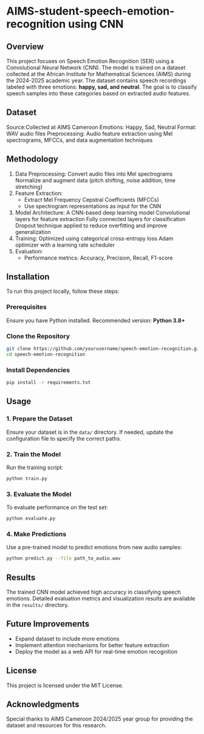 # AIMS-student-speech-emotion-recognition using CNN


## Overview
This project focuses on Speech Emotion Recognition (SER) using a Convolutional Neural Network (CNN). The model is trained on a dataset collected at the African Institute for Mathematical Sciences (AIMS) during the 2024-2025 academic year. The dataset contains speech recordings labeled with three emotions: **happy, sad, and neutral**. The goal is to classify speech samples into these categories based on extracted audio features.

## Dataset
Source:Collected at AIMS Cameroon
Emotions: Happy, Sad, Neutral
Format: WAV audio files
Preprocessing: Audio feature extraction using Mel spectrograms, MFCCs, and data augmentation techniques

## Methodology
1. Data Preprocessing:
   Convert audio files into Mel spectrograms
   Normalize and augment data (pitch shifting, noise addition, time stretching)
2. Feature Extraction:
   - Extract Mel Frequency Cepstral Coefficients (MFCCs)
   - Use spectrogram representations as input for the CNN
3. Model Architecture:
   A CNN-based deep learning model
    Convolutional layers for feature extraction
   Fully connected layers for classification
   Dropout technique applied to reduce overfitting and improve generalization
5. Training:
   Optimized using categorical cross-entropy loss
   Adam optimizer with a learning rate scheduler
6. Evaluation:
   - Performance metrics: Accuracy, Precision, Recall, F1-score

## Installation
To run this project locally, follow these steps:

### Prerequisites
Ensure you have Python installed. Recommended version: **Python 3.8+**

### Clone the Repository
```bash
git clone https://github.com/yourusername/speech-emotion-recognition.git
cd speech-emotion-recognition
```

### Install Dependencies
```bash
pip install -r requirements.txt
```

## Usage
### 1. Prepare the Dataset
Ensure your dataset is in the `data/` directory. If needed, update the configuration file to specify the correct paths.

### 2. Train the Model
Run the training script:
```bash
python train.py
```

### 3. Evaluate the Model
To evaluate performance on the test set:
```bash
python evaluate.py
```

### 4. Make Predictions
Use a pre-trained model to predict emotions from new audio samples:
```bash
python predict.py --file path_to_audio.wav
```

## Results
The trained CNN model achieved high accuracy in classifying speech emotions. Detailed evaluation metrics and visualization results are available in the `results/` directory.

## Future Improvements
- Expand dataset to include more emotions
- Implement attention mechanisms for better feature extraction
- Deploy the model as a web API for real-time emotion recognition

## License
This project is licensed under the MIT License.

## Acknowledgments
Special thanks to AIMS Cameroon 2024/2025 year group for providing the dataset and resources for this research.


